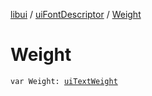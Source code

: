 [libui](../README.md) / [uiFontDescriptor](README.md) / [Weight](-weight.md)

# Weight

`var Weight: `[`uiTextWeight`](../ui-text-weight.md)